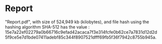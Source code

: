 # Report
"Report.pdf", with size of 524,949 kb (kilobytes), and file hash using the hashing algorithm SHA-512 has the value : 15e7a22ef02279a0b66716c9efad42acaca7f3e314fcfe0b62ce7a7831d12d2d5f9ce5e7d1bde07411adebf85c344f8907521dfff69fb5f36f7942c8755b945a.
